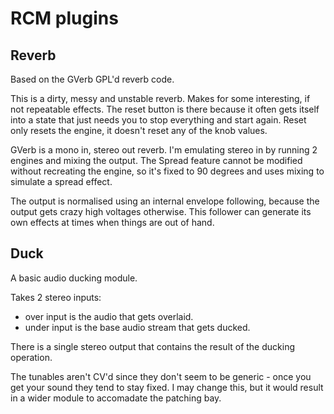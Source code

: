 
# RCM plugins

## Reverb

Based on the GVerb GPL'd reverb code.


This is a dirty, messy and unstable reverb. Makes for some interesting, if not repeatable effects.
The reset button is there because it often gets itself into a state that just needs you to stop everything and start again.
Reset only resets the engine, it doesn't reset any of the knob values.

GVerb is a mono in, stereo out reverb. I'm emulating stereo in by running 2 engines and mixing the output.
The Spread feature cannot be modified without recreating the engine, so it's fixed to 90 degrees and uses mixing to simulate a spread effect.

The output is normalised using an internal envelope following, because the output gets crazy high voltages otherwise. This follower can generate its own effects at times when things are out of hand.

## Duck

A basic audio ducking module.

Takes 2 stereo inputs:

* over input is the audio that gets overlaid.
* under input is the base audio stream that gets ducked.

There is a single stereo output that contains the result of the ducking operation.

The tunables aren't CV'd since they don't seem to be generic - once you get your sound they tend to stay fixed. I may change this, but it would result in a wider module to accomadate the patching bay.

